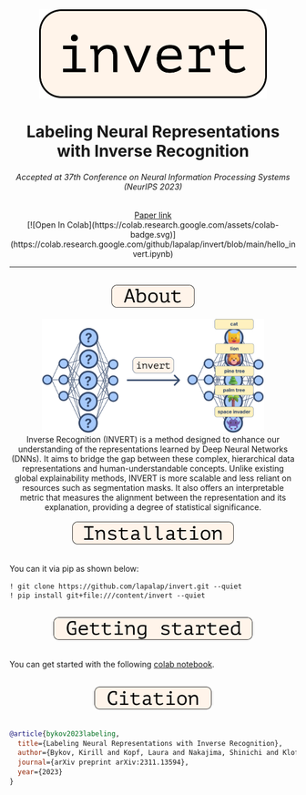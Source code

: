 <div align="center">
  <img src="./assets/images/logo.svg" width="400"/>
</div>

<div align="center"><h1>Labeling Neural Representations with Inverse Recognition</h1>
<h6>Accepted at 37th Conference on Neural Information Processing Systems (NeurIPS 2023)</h6>
<a href="https://arxiv.org/abs/2311.13594">Paper link</a>
<br>
[![Open In Colab](https://colab.research.google.com/assets/colab-badge.svg)](https://colab.research.google.com/github/lapalap/invert/blob/main/hello_invert.ipynb)
<hr />
<br> 
</div>

<div align="center">
<img src="./assets/images/about.svg" height="40"/>
</div>
<br>

<div align="center">
<img src="./assets/images/invert.svg" height="200"/>
</div>

<div align="center">
Inverse Recognition (INVERT) is a method designed to enhance our understanding of the representations learned by Deep Neural Networks (DNNs). It aims to bridge the gap between these complex, hierarchical data representations and human-understandable concepts. Unlike existing global explainability methods, INVERT is more scalable and less reliant on resources such as segmentation masks. It also offers an interpretable metric that measures the alignment between the representation and its explanation, providing a degree of statistical significance.
</div>

<br> 
<div align="center">
<img src="./assets/images/installation.svg" height="40"/>
</div>
<br> 

You can it via pip as shown below:
```
! git clone https://github.com/lapalap/invert.git --quiet
! pip install git+file:///content/invert --quiet
```
<br> 
<div align="center">
<img src="./assets/images/gettingstarted.svg" height="40"/>
</div>
<br> 

You can get started with the following [colab notebook](https://colab.research.google.com/github/lapalap/invert/blob/main/hello_invert.ipynb).

<br> 
<div align="center">
<img src="./assets/images/citation.svg" height="40"/>
</div>
<br> 

```bibtex
@article{bykov2023labeling,
  title={Labeling Neural Representations with Inverse Recognition},
  author={Bykov, Kirill and Kopf, Laura and Nakajima, Shinichi and Kloft, Marius and H{\"o}hne, Marina M-C},
  journal={arXiv preprint arXiv:2311.13594},
  year={2023}
}
```
